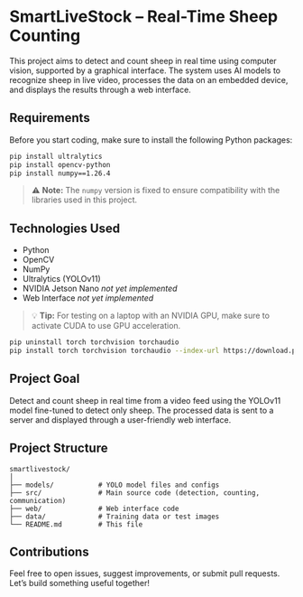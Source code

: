 
# SmartLiveStock – Real-Time Sheep Counting

This project aims to detect and count sheep in real time using computer vision, supported by a graphical interface. The system uses AI models to recognize sheep in live video, processes the data on an embedded device, and displays the results through a web interface.

## Requirements

Before you start coding, make sure to install the following Python packages:

```bash
pip install ultralytics
pip install opencv-python
pip install numpy==1.26.4
```

> ⚠️ **Note:** The `numpy` version is fixed to ensure compatibility with the libraries used in this project.


## Technologies Used

* Python
* OpenCV
* NumPy
* Ultralytics (YOLOv11)
* NVIDIA Jetson Nano _not yet implemented_
* Web Interface _not yet implemented_

> 💡 **Tip:** For testing on a laptop with an NVIDIA GPU, make sure to activate CUDA to use GPU acceleration.

```bash
pip uninstall torch torchvision torchaudio
pip install torch torchvision torchaudio --index-url https://download.pytorch.org/whl/cu118
```

## Project Goal

Detect and count sheep in real time from a video feed using the YOLOv11 model fine-tuned to detect only sheep. The processed data is sent to a server and displayed through a user-friendly web interface.

## Project Structure

```
smartlivestock/
│
├── models/           # YOLO model files and configs
├── src/              # Main source code (detection, counting, communication)
├── web/              # Web interface code
├── data/             # Training data or test images
└── README.md         # This file
```

## Contributions

Feel free to open issues, suggest improvements, or submit pull requests.
Let’s build something useful together!